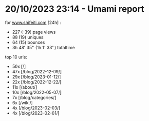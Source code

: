 # 20/10/2023 23:14 - Umami report
for www.shifeiti.com [24h] :

 - 227 (-39) page views
 - 88 (19) uniques
 - 64 (15) bounces
 - 3h 48' 35'' (1h 1' 33'') totaltime


top 10 urls:
 - 50x [/]
 - 47x [/blog/2022-12-09/]
 - 29x [/blog/2023-01-12/]
 - 22x [/blog/2022-12-22/]
 - 11x [/about/]
 - 10x [/blog/2022-05-07/]
 - 7x [/blog/categories/]
 - 6x [/wiki/]
 - 4x [/blog/2023-02-03/]
 - 4x [/blog/2023-02-01/]


